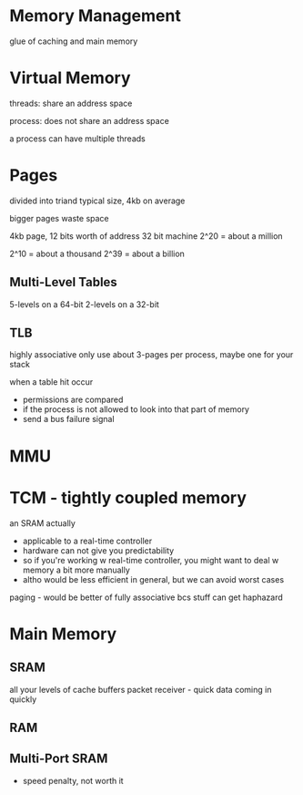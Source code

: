 # Memory Management

glue of caching and main memory

# Virtual Memory

threads: share an address space

process: does not share an address space

a process can have multiple threads

# Pages

divided into triand
typical size, 4kb on average

bigger pages waste space

4kb page, 12 bits worth of address
32 bit machine
2^20 = about a million



2^10 = about a thousand
2^39 = about a billion

## Multi-Level Tables

5-levels on a 64-bit
2-levels on a 32-bit

## TLB

highly associative
only use about 3-pages per process, maybe one for your stack

when a table hit occur
- permissions are compared
- if the process is not allowed to look into that part of memory
- send a bus failure signal

# MMU

# TCM - tightly coupled memory

an SRAM actually
- applicable to a real-time controller
- hardware can not give you predictability
- so if you're working w real-time controller, you might want to deal w memory a bit more manually
- altho would be less efficient in general, but we can avoid worst cases

paging - would be better of fully associative bcs stuff can get haphazard 

# Main Memory

## SRAM

all your levels of cache
buffers
packet receiver - quick data coming in quickly

## RAM

## Multi-Port SRAM

- speed penalty, not worth it

